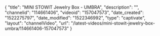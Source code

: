{
    "title": "MINI STOWIT Jewelry Box - UMBRA",
    "description": "",
    "channelid": "114661406",
    "videoid": "157047573",
    "date_created": "1522275797",
    "date_modified": "1522346992",
    "type": "captivate",
    "layout": "channelVideo",
    "url": "\/latest-videos\/mini-stowit-jewelry-box-umbra\/114661406-157047573"
}